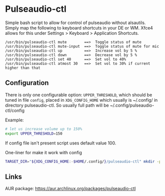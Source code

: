 # Pulseaudio-ctl
Simple bash script to allow for control of pulseaudio without alsautils. Simply map the following to keyboard shortcuts in your DE or WM. Xfce4 allows for this under Settings > Keyboard > Application Shortcuts.

	/usr/bin/pulseaudio-ctl mute        ==>  Toggle status of mute
	/usr/bin/pulseaudio-ctl mute-input  ==>  Toggle status of mute for mic
	/usr/bin/pulseaudio-ctl up          ==>  Increase vol by 5 %
	/usr/bin/pulseaudio-ctl down        ==>  Decrease vol by 5 %
	/usr/bin/pulseaudio-ctl set 40      ==>  Set vol to 40%
	/usr/bin/pulseaudio-ctl atmost 30   ==>  Set vol to 30% if current higher than that

## Configuration
There is only one configurable option: `UPPER_THRESHOLD`, which should be tuned in file `config`, placed in `XDG_CONFIG_HOME` which usually is ~/.config/ in directory pulseaudio-ctl. So usually full path will be ~/.config/pulseaudio-ctl/config

Example:
```bash
# let us increase volume up to 150%
export UPPER_THRESHOLD=150
```

If config file isn't present script uses default value 100.

One-liner for make it work with config
```bash
TARGET_DIR="${XDG_CONFIG_HOME:-$HOME/.config/}/pulseaudio-ctl" mkdir -p "$TARGET_DIR"; echo 'export UPPER_THRESHOLD=150' >> "${TARGET_DIR}/config"
```

## Links
AUR package: https://aur.archlinux.org/packages/pulseaudio-ctl
